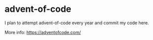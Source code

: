 # advent-of-code
I plan to attempt advent-of-code every year and commit my code here.

More info: https://adventofcode.com/